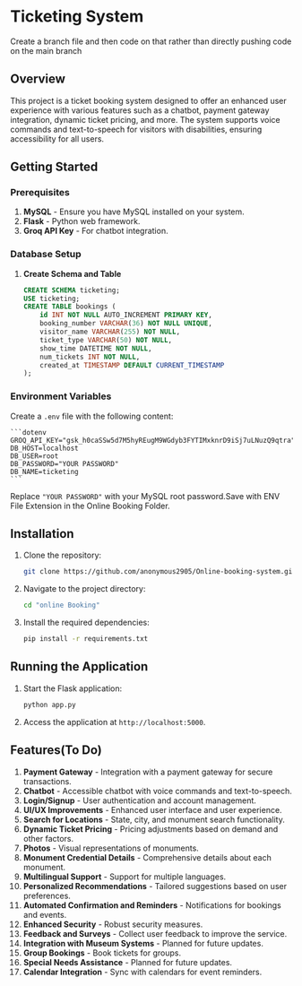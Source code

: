 # Ticketing System

 Create a branch file and then code on that rather than directly pushing code on the main branch

## Overview

This project is a ticket booking system designed to offer an enhanced user experience with various features such as a chatbot, payment gateway integration, dynamic ticket pricing, and more. The system supports voice commands and text-to-speech for visitors with disabilities, ensuring accessibility for all users.

## Getting Started

### Prerequisites

1. **MySQL** - Ensure you have MySQL installed on your system.
2. **Flask** - Python web framework.
3. **Groq API Key** - For chatbot integration.

### Database Setup

1. **Create Schema and Table**

    ```sql
    CREATE SCHEMA ticketing;
    USE ticketing;
    CREATE TABLE bookings (
        id INT NOT NULL AUTO_INCREMENT PRIMARY KEY,
        booking_number VARCHAR(36) NOT NULL UNIQUE,
        visitor_name VARCHAR(255) NOT NULL,
        ticket_type VARCHAR(50) NOT NULL,
        show_time DATETIME NOT NULL,
        num_tickets INT NOT NULL,
        created_at TIMESTAMP DEFAULT CURRENT_TIMESTAMP
    );
    ```

### Environment Variables

Create a `.env` file with the following content:

    ```dotenv
    GROQ_API_KEY="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"
    DB_HOST=localhost
    DB_USER=root
    DB_PASSWORD="YOUR PASSWORD"
    DB_NAME=ticketing
    ```

Replace `"YOUR PASSWORD"` with your MySQL root password.Save with ENV File Extension in the Online Booking Folder.

## Installation

1. Clone the repository:

    ```sh
    git clone https://github.com/anonymous2905/Online-booking-system.git
    ```

2. Navigate to the project directory:

    ```sh
    cd "online Booking"
    ```

3. Install the required dependencies:

    ```sh
    pip install -r requirements.txt
    ```

## Running the Application

1. Start the Flask application:

    ```sh
    python app.py
    ```

2. Access the application at `http://localhost:5000`.

## Features(To Do)

1. **Payment Gateway** - Integration with a payment gateway for secure transactions.
2. **Chatbot** - Accessible chatbot with voice commands and text-to-speech.
3. **Login/Signup** - User authentication and account management.
4. **UI/UX Improvements** - Enhanced user interface and user experience.
5. **Search for Locations** - State, city, and monument search functionality.
6. **Dynamic Ticket Pricing** - Pricing adjustments based on demand and other factors.
7. **Photos** - Visual representations of monuments.
8. **Monument Credential Details** - Comprehensive details about each monument.
9. **Multilingual Support** - Support for multiple languages.
10. **Personalized Recommendations** - Tailored suggestions based on user preferences.
11. **Automated Confirmation and Reminders** - Notifications for bookings and events.
12. **Enhanced Security** - Robust security measures.
13. **Feedback and Surveys** - Collect user feedback to improve the service.
14. **Integration with Museum Systems** - Planned for future updates.
15. **Group Bookings** - Book tickets for groups.
16. **Special Needs Assistance** - Planned for future updates.
17. **Calendar Integration** - Sync with calendars for event reminders.


